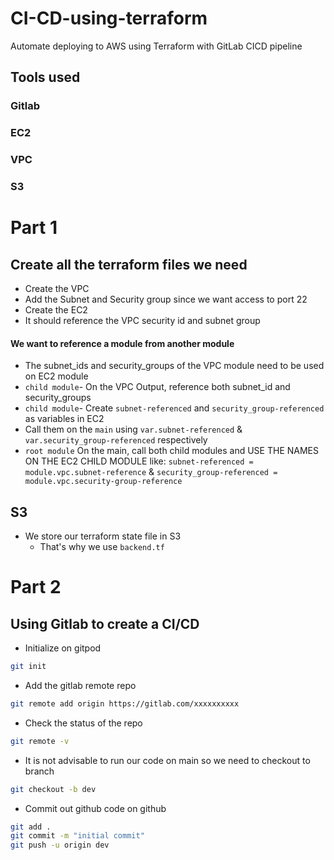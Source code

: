 # CI-CD-using-terraform
Automate deploying to AWS using Terraform with GitLab CICD pipeline

## Tools used
### Gitlab
### EC2
### VPC
### S3

# Part 1
## Create all the terraform files we need
- Create the VPC 
 - Add the Subnet and Security group since we want access to port 22
- Create the EC2 
 - It should reference the VPC security id and subnet group
#### We want to reference a module from another module
 - The subnet_ids and security_groups of the VPC module need to be used on EC2 module
 - `child module`- On the VPC Output, reference both subnet_id and security_groups
 - `child module`- Create `subnet-referenced` and `security_group-referenced` as variables in EC2
 - Call them on the `main` using `var.subnet-referenced` & `var.security_group-referenced` respectively
 - `root module` On the main, call both child modules and USE THE NAMES ON THE EC2 CHILD MODULE like: `subnet-referenced = module.vpc.subnet-reference` & `security_group-referenced = module.vpc.security-group-reference`

 ## S3
 - We store our terraform state file in S3
   - That's why we use `backend.tf`
# Part 2
## Using Gitlab to create a CI/CD
- Initialize on gitpod
```sh
git init
```
- Add the gitlab remote repo
```sh
git remote add origin https://gitlab.com/xxxxxxxxxx
```
- Check the status of the repo
```sh
git remote -v
```
- It is not advisable to run our code on main so we need to checkout to branch
```sh
git checkout -b dev
```
- Commit out github code on github
```sh
git add .
git commit -m "initial commit"
git push -u origin dev
```
